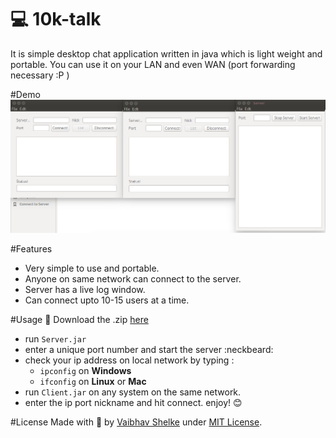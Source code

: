 # :computer: 10k-talk
It is simple desktop chat application written in java which is light weight and portable. You can use it on your LAN and even WAN (port forwarding necessary :P )

#Demo
![Output](out.gif)

#Features
* Very simple to use and portable.
* Anyone on same network can connect to the server.
* Server has a live log window.
* Can connect upto 10-15 users at a time.

#Usage
:file_folder: Download the .zip [here](https://github.com/vshelke/10k-talk/blob/master/dist/deploy.zip)

* run `Server.jar`
* enter a unique port number and start the server :neckbeard:
* check your ip address on local network by typing :
  * `ipconfig` on **Windows**
  * `ifconfig` on **Linux** or **Mac**
* run `Client.jar` on any system on the same network.
* enter the ip port nickname and hit connect. enjoy! :blush:

#License
Made with :yellow_heart: by [Vaibhav Shelke](https://github.com/vshelke) under [MIT License](https://github.com/vshelke/10k-talk/blob/master/LICENSE).
